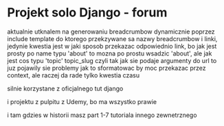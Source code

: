 # Projekt solo Django - forum

aktualnie utknalem na generowaniu breadcrumbow dynamicznie poprzez include template do ktorego przekzywane sa nazwy breadcrumbow i linki, jedynie kwestia jest w jaki sposob przekazac odpowiednio link, bo jak jest prosty po name typu 'about' to mozna po prostu wsadzic 'about', ale jak jest cos typu 'topic' topic_slug czyli tak jak sie podaje argumenty do url to juz pojawily sie problemy jak to sformatowac by moc przekazac przez context, ale raczej da rade tylko kwestia czasu

silnie korzystane z oficjalnego tut django

i projektu z pulpitu z Udemy, bo ma wszystko prawie


i tam gdzies w historii masz part 1-7 tutoriala innego zewnetrznego